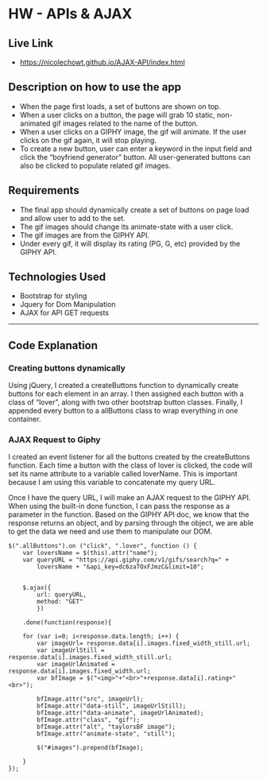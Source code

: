 # HW - APIs & AJAX

## Live Link 
 - https://nicolechowt.github.io/AJAX-API/index.html

## Description on how to use the app
- When the page first loads, a set of buttons are shown on top. 
- When a user clicks on a button, the page will grab 10 static, non-animated gif images related to the name of the button. 
- When a user clicks on a GIPHY image, the gif will animate. If the user clicks on the gif again, it will stop playing.
- To create a new button, user can enter a keyword in the input field and click the “boyfriend generator” button. All user-generated buttons can also be clicked to populate related gif images.


## Requirements
- The final app should dynamically create a set of buttons on page load and allow user to add to the set.
- The gif images should change its animate-state with a user click.
- The gif images are from the GIPHY API.
- Under every gif, it will display its rating (PG, G, etc) provided by the GIPHY API.


## Technologies Used
- Bootstrap for styling
- Jquery for Dom Manipulation
- AJAX for API GET requests

-------------

## Code Explanation

### Creating buttons dynamically
Using jQuery, I created a createButtons function to dynamically create buttons for each element in an array. I then assigned each button with a class of “lover”, along with two other bootstrap button classes. Finally, I appended every button to a allButtons class to wrap everything in one container.

### AJAX Request to Giphy 
I created an event listener for all the buttons created by the createButtons function. Each time a button with the class of lover is clicked, the code will set its name attribute to a variable called loverName. This is important because I am using this variable to concatenate my query URL. 

Once I have the query URL, I will make an AJAX request to the GIPHY API. When using the built-in done function, I can pass the response as a parameter in the function. Based on the GIPHY API doc, we know that the response returns an object, and by parsing through the object, we are able to get the data we need and use them to manipulate our DOM.

```
$(".allButtons").on ("click", ".lover", function () {
	var loversName = $(this).attr("name");
	var queryURL = "https://api.giphy.com/v1/gifs/search?q=" +
        loversName + "&api_key=dc6zaTOxFJmzC&limit=10";
		
		
	$.ajax({
		url: queryURL,
		method: "GET"
		})

	.done(function(response){

	for (var i=0; i<response.data.length; i++) {
		var imageUrl= response.data[i].images.fixed_width_still.url;
		var imageUrlStill = response.data[i].images.fixed_width_still.url;
		var imageUrlAnimated = response.data[i].images.fixed_width.url;
		var bfImage = $("<img>"+"<br>"+response.data[i].rating+"<br>");

		bfImage.attr("src", imageUrl);
		bfImage.attr("data-still", imageUrlStill);
		bfImage.attr("data-animate", imageUrlAnimated);
		bfImage.attr("class", "gif");
		bfImage.attr("alt", "taylorsBF image");
		bfImage.attr("animate-state", "still");
		
		$("#images").prepend(bfImage);

	}
});
